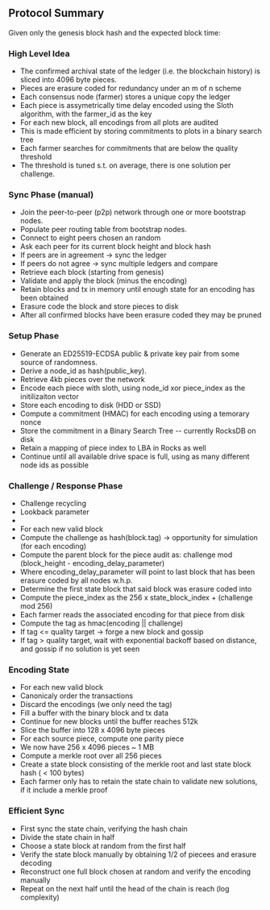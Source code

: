 ## Protocol Summary

Given only the genesis block hash and the expected block time:

### High Level Idea

* The confirmed archival state of the ledger (i.e. the blockchain history) is sliced into 4096 byte pieces.
* Pieces are erasure coded for redundancy under an m of n scheme
* Each consensus node (farmer) stores a unique copy the ledger
* Each piece is assymetrically time delay encoded using the Sloth algorithm, with the farmer_id as the key
* For each new block, all encodings from all plots are audited
* This is made efficient by storing commitments to plots in a binary search tree
* Each farmer searches for commitments that are below the quality threshold
* The threshold is tuned s.t. on average, there is one solution per challenge.
 
### Sync Phase (manual)

* Join the peer-to-peer (p2p) network through one or more bootstrap nodes.
* Populate peer routing table from bootstrap nodes.
* Connect to eight peers chosen an random
* Ask each peer for its current block height and block hash
* If peers are in agreement -> sync the ledger
* If peers do not agree -> sync multiple ledgers and compare
* Retrieve each block (starting from genesis)
* Validate and apply the block (minus the encoding)
* Retain blocks and tx in memory until enough state for an encoding has been obtained
* Erasure code the block and store pieces to disk
* After all confirmed blocks have been erasure coded they may be pruned

### Setup Phase

* Generate an ED25519-ECDSA public & private key pair from some source of randomness.
* Derive a node_id as hash(public_key).
* Retrieve 4kb pieces over the network
* Encode each piece with sloth, using node_id xor piece_index as the initilizaiton vector
* Store each encoding to disk (HDD or SSD)
* Compute a commitment (HMAC) for each encoding using a temorary nonce
* Store the commitment in a Binary Search Tree -- currently RocksDB on disk
* Retain a mapping of piece index to LBA in Rocks as well
* Continue until all available drive space is full, using as many different node ids as possible

### Challenge / Response Phase

* Challenge recycling
* Lookback parameter
* 
* For each new valid block
* Compute the challenge as hash(block.tag) -> opportunity for simulation (for each encoding)
* Compute the parent block for the piece audit as: challenge mod (block_height - encoding_delay_parameter)
* Where encoding_delay_parameter will point to last block that has been erasure coded by all nodes w.h.p.
* Determine the first state block that said block was erasure coded into
* Compute the piece_index as the 256 x state_block_index + (challenge mod 256)
* Each farmer reads the associated encoding for that piece from disk
* Compute the tag as hmac(encoding || challenge)
* If tag <= quality target -> forge a new block and gossip
* If tag > quality target, wait with exponential backoff based on distance, and gossip if no solution is yet seen

### Encoding State

* For each new valid block
* Canonicaly order the transactions
* Discard the encodings (we only need the tag)
* Fill a buffer with the binary block and tx data
* Continue for new blocks until the buffer reaches 512k
* Slice the buffer into 128 x 4096 byte pieces
* For each source piece, compute one parity piece
* We now have 256 x 4096 pieces ~ 1 MB
* Compute a merkle root over all 256 pieces
* Create a state block consisting of the merkle root and last state block hash ( < 100 bytes)
* Each farmer only has to retain the state chain to validate new solutions, if it include a merkle proof

### Efficient Sync
* First sync the state chain, verifying the hash chain
* Divide the state chain in half
* Choose a state block at random from the first half
* Verify the state block manually by obtaining 1/2 of piecees and erasure decoding
* Reconstruct one full block chosen at random and verify the encoding manually
* Repeat on the next half until the head of the chain is reach (log complexity)